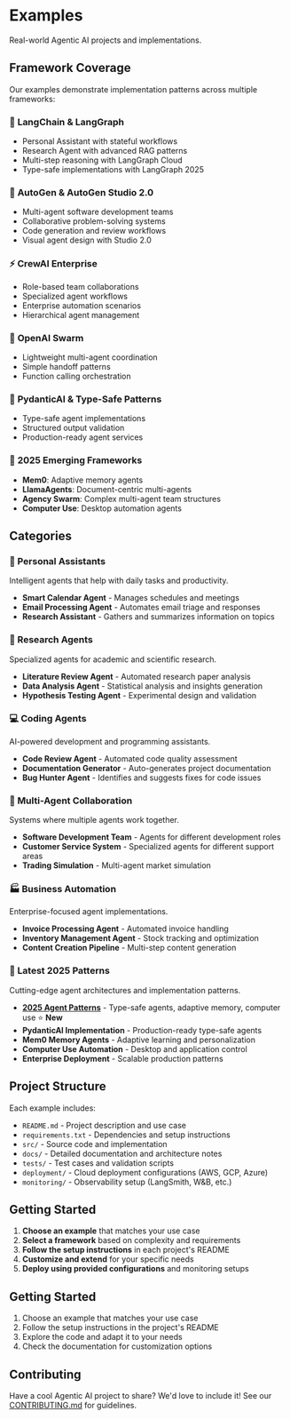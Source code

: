 # Examples

Real-world Agentic AI projects and implementations.

## Framework Coverage

Our examples demonstrate implementation patterns across multiple frameworks:

### 🦜 **LangChain & LangGraph**
- Personal Assistant with stateful workflows
- Research Agent with advanced RAG patterns
- Multi-step reasoning with LangGraph Cloud
- Type-safe implementations with LangGraph 2025

### 🤖 **AutoGen & AutoGen Studio 2.0**
- Multi-agent software development teams
- Collaborative problem-solving systems
- Code generation and review workflows
- Visual agent design with Studio 2.0

### ⚡ **CrewAI Enterprise**
- Role-based team collaborations
- Specialized agent workflows
- Enterprise automation scenarios
- Hierarchical agent management

### 🌊 **OpenAI Swarm**
- Lightweight multi-agent coordination
- Simple handoff patterns
- Function calling orchestration

### 🧠 **PydanticAI & Type-Safe Patterns**
- Type-safe agent implementations
- Structured output validation
- Production-ready agent services

### 🎯 **2025 Emerging Frameworks**
- **Mem0**: Adaptive memory agents
- **LlamaAgents**: Document-centric multi-agents
- **Agency Swarm**: Complex multi-agent team structures
- **Computer Use**: Desktop automation agents

## Categories

### 🤖 Personal Assistants
Intelligent agents that help with daily tasks and productivity.

- **Smart Calendar Agent** - Manages schedules and meetings
- **Email Processing Agent** - Automates email triage and responses
- **Research Assistant** - Gathers and summarizes information on topics

### 🔬 Research Agents
Specialized agents for academic and scientific research.

- **Literature Review Agent** - Automated research paper analysis
- **Data Analysis Agent** - Statistical analysis and insights generation
- **Hypothesis Testing Agent** - Experimental design and validation

### 💻 Coding Agents
AI-powered development and programming assistants.

- **Code Review Agent** - Automated code quality assessment
- **Documentation Generator** - Auto-generates project documentation
- **Bug Hunter Agent** - Identifies and suggests fixes for code issues

### 🔗 Multi-Agent Collaboration
Systems where multiple agents work together.

- **Software Development Team** - Agents for different development roles
- **Customer Service System** - Specialized agents for different support areas
- **Trading Simulation** - Multi-agent market simulation

### 🏭 Business Automation
Enterprise-focused agent implementations.

- **Invoice Processing Agent** - Automated invoice handling
- **Inventory Management Agent** - Stock tracking and optimization
- **Content Creation Pipeline** - Multi-step content generation

### 🚀 Latest 2025 Patterns
Cutting-edge agent architectures and implementation patterns.

- **[2025 Agent Patterns](./agent-patterns-2025/)** - Type-safe agents, adaptive memory, computer use ⭐ **New**
- **PydanticAI Implementation** - Production-ready type-safe agents
- **Mem0 Memory Agents** - Adaptive learning and personalization
- **Computer Use Automation** - Desktop and application control
- **Enterprise Deployment** - Scalable production patterns

## Project Structure

Each example includes:
- `README.md` - Project description and use case
- `requirements.txt` - Dependencies and setup instructions
- `src/` - Source code and implementation
- `docs/` - Detailed documentation and architecture notes
- `tests/` - Test cases and validation scripts
- `deployment/` - Cloud deployment configurations (AWS, GCP, Azure)
- `monitoring/` - Observability setup (LangSmith, W&B, etc.)

## Getting Started

1. **Choose an example** that matches your use case
2. **Select a framework** based on complexity and requirements
3. **Follow the setup instructions** in each project's README
4. **Customize and extend** for your specific needs
5. **Deploy using provided configurations** and monitoring setups

## Getting Started

1. Choose an example that matches your use case
2. Follow the setup instructions in the project's README
3. Explore the code and adapt it to your needs
4. Check the documentation for customization options

## Contributing

Have a cool Agentic AI project to share? We'd love to include it! See our [CONTRIBUTING.md](../CONTRIBUTING.md) for guidelines.